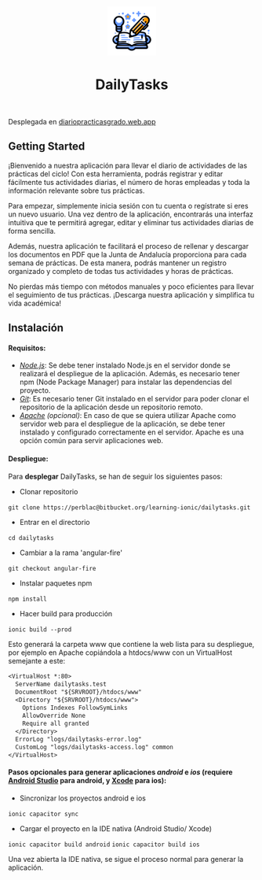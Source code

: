 <p align="center">
    <a href="https://bitbucket.org/learning-ionic/dailytasks/src/angular-fire/" target="_blank">
        <img src="src/assets/icon/logo.svg" alt="logo DailyTasks" height="100px"/>
    </a>
    <h1 align="center">DailyTasks</h1>
    <br>
</p>

Desplegada en [diariopracticasgrado.web.app](https://diariopracticasgrado.web.app)

## Getting Started
¡Bienvenido a nuestra aplicación para llevar el diario de actividades de las prácticas del ciclo! Con esta herramienta, podrás registrar y editar fácilmente tus actividades diarias, el número de horas empleadas y toda la información relevante sobre tus prácticas.

Para empezar, simplemente inicia sesión con tu cuenta o regístrate si eres un nuevo usuario. Una vez dentro de la aplicación, encontrarás una interfaz intuitiva que te permitirá agregar, editar y eliminar tus actividades diarias de forma sencilla.

Además, nuestra aplicación te facilitará el proceso de rellenar y descargar los documentos en PDF que la Junta de Andalucía proporciona para cada semana de prácticas. De esta manera, podrás mantener un registro organizado y completo de todas tus actividades y horas de prácticas.

No pierdas más tiempo con métodos manuales y poco eficientes para llevar el seguimiento de tus prácticas. ¡Descarga nuestra aplicación y simplifica tu vida académica!

## Instalación
#### Requisitos:
- [_Node.js_](https://nodejs.org): Se debe tener instalado Node.js en el servidor donde se realizará el despliegue de la aplicación. Además, es necesario tener npm (Node Package Manager) para instalar las dependencias del proyecto.
- [_Git_](https://git-scm.com/): Es necesario tener Git instalado en el servidor para poder clonar el repositorio de la aplicación desde un repositorio remoto.
- [_Apache_](https://httpd.apache.org/download.cgi) _(opcional)_: En caso de que se quiera utilizar Apache como servidor web para el despliegue de la aplicación, se debe tener instalado y configurado correctamente en el servidor. Apache es una opción común para servir aplicaciones web.

#### Despliegue:
Para **desplegar** DailyTasks, se han de seguir los siguientes pasos:
- Clonar repositorio

`git clone https://perblac@bitbucket.org/learning-ionic/dailytasks.git`

- Entrar en el directorio

`cd dailytasks`

- Cambiar a la rama 'angular-fire'

`git checkout angular-fire`

- Instalar paquetes npm

`npm install`

- Hacer build para producción

`ionic build --prod`

  Esto generará la carpeta www que contiene la web lista para su despliegue, por ejemplo en Apache copiándola a htdocs/www con un VirtualHost semejante a este:

```
<VirtualHost *:80>
  ServerName dailytasks.test
  DocumentRoot "${SRVROOT}/htdocs/www"   
  <Directory "${SRVROOT}/htdocs/www">
    Options Indexes FollowSymLinks
    AllowOverride None
    Require all granted
  </Directory>
  ErrorLog "logs/dailytasks-error.log"
  CustomLog "logs/dailytasks-access.log" common
</VirtualHost>
```

#### Pasos opcionales para generar aplicaciones *android* e *ios* (requiere [Android Studio](https://developer.android.com/studio) para android, y [Xcode](https://developer.apple.com/xcode/) para ios):

- Sincronizar los proyectos android e ios

`ionic capacitor sync`

- Cargar el proyecto en la IDE nativa (Android Studio/ Xcode)

`ionic capacitor build android`
`ionic capacitor build ios`

Una vez abierta la IDE nativa, se sigue el proceso normal para generar la aplicación.
